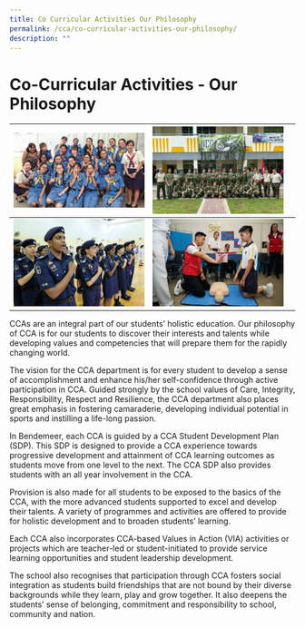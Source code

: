 ```yaml
---
title: Co Curricular Activities Our Philosophy
permalink: /cca/co-curricular-activities-our-philosophy/
description: ""
---
```


# Co-Curricular Activities - Our Philosophy



| ![](/images/Cca/cca-girlguides01-300x171%201.jpg) | ![](/images/Cca/cca-ncc-i-NCC-Orientation-Day-300x200%201.jpg) |  |
| -------- | -------- |-|
| ![](/images/Cca/cca-npcc-i-Passing-out-parade-300x200%201.jpg)     | ![](/images/Cca/cca-redx-i-Volunteer-instructor-demonstrating-CPR-300x200%201%201.jpg)     | 


CCAs are an integral part of our students’ holistic education. Our philosophy of CCA is for our students to discover their interests and talents while developing values and competencies that will prepare them for the rapidly changing world.

The vision for the CCA department is for every student to develop a sense of accomplishment and enhance his/her self-confidence through active participation in CCA. Guided strongly by the school values of Care, Integrity, Responsibility, Respect and Resilience, the CCA department also places great emphasis in fostering camaraderie, developing individual potential in sports and instilling a life-long passion.

In Bendemeer, each CCA is guided by a CCA Student Development Plan (SDP). This SDP is designed to provide a CCA experience towards progressive development and attainment of CCA learning outcomes as students move from one level to the next. The CCA SDP also provides students with an all year involvement in the CCA.

Provision is also made for all students to be exposed to the basics of the CCA, with the more advanced students supported to excel and develop their talents. A variety of programmes and activities are offered to provide for holistic development and to broaden students’ learning.

Each CCA also incorporates CCA-based Values in Action (VIA) activities or projects which are teacher-led or student-initiated to provide service learning opportunities and student leadership development.

The school also recognises that participation through CCA fosters social integration as students build friendships that are not bound by their diverse backgrounds while they learn, play and grow together. It also deepens the students’ sense of belonging, commitment and responsibility to school, community and nation.